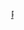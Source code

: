 <marquee><a href="https://octo-ring.com/p/lucipas/prev">Previous</a>
    <a href="https://octo-ring.com/p/lucipas/random">Random</a>
    <a href="https://octo-ring.com/p/lucipas/next">Next</a>
</marquee>

<!---
lucipas/lucipas is a ✨ special ✨ repository because its `README.md` (this file) appears on your GitHub profile.
You can click the Preview link to take a look at your changes.
- 👋 Hi, I’m @lucipas
- 👀 I’m interested in ...
- 🌱 I’m currently learning ...
- 💞️ I’m looking to collaborate on ...
- 📫 How to reach me ...
--->


